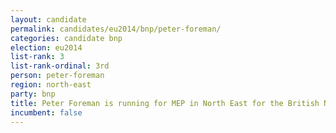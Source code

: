 ```yaml
---
layout: candidate
permalink: candidates/eu2014/bnp/peter-foreman/
categories: candidate bnp
election: eu2014
list-rank: 3
list-rank-ordinal: 3rd
person: peter-foreman
region: north-east
party: bnp
title: Peter Foreman is running for MEP in North East for the British National Party
incumbent: false
---
```

